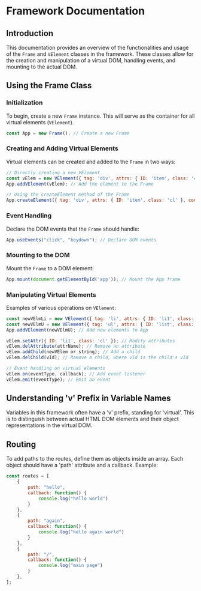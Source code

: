 # Framework Documentation

## Introduction
This documentation provides an overview of the functionalities and usage of the `Frame` and `VElement` classes in the framework. These classes allow for the creation and manipulation of a virtual DOM, handling events, and mounting to the actual DOM.

## Using the Frame Class

### Initialization
To begin, create a new `Frame` instance. This will serve as the container for all virtual elements (`VElement`).
```javascript
const App = new Frame(); // Create a new Frame
```

### Creating and Adding Virtual Elements
Virtual elements can be created and added to the `Frame` in two ways:
```javascript
// Directly creating a new VElement
const vElem = new VElement({ tag: 'div', attrs: { ID: 'item', class: 'cl' }, content: 'text' });
App.addVElement(vElem); // Add the element to the Frame

// Using the createElement method of the Frame
App.createElement({ tag: 'div', attrs: { ID: 'item', class: 'cl' }, content: 'text' });
```

### Event Handling
Declare the DOM events that the `Frame` should handle:
```javascript
App.useEvents("click", "keydown"); // Declare DOM events
```

### Mounting to the DOM
Mount the `Frame` to a DOM element:
```javascript
App.mount(document.getElementById('app')); // Mount the App frame
```

### Manipulating Virtual Elements
Examples of various operations on `VElement`:
```javascript
const newVElmLi = new VElement({ tag: 'li', attrs: { ID: 'li1', class: 'cl' } });
const newVElmU = new VElement({ tag: 'ul', attrs: { ID: 'list', class: 'cl' }, children: [newVElmLi]});
App.addVElement(newVElmU); // Add new elements to App

vElem.setAttr({ ID: 'li1', class: 'cl' }); // Modify attributes
vElem.delAttribute(attrName); // Remove an attribute
vElem.addChild(newVElem or string); // Add a child
vElem.delChild(vId); // Remove a child, where vId is the child's vId

// Event handling on virtual elements
vElem.on(eventType, callback); // Add event listener
vElem.emit(eventType); // Emit an event
```

## Understanding 'v' Prefix in Variable Names

Variables in this framework often have a 'v' prefix, standing for 'virtual'. This is to distinguish between actual HTML DOM elements and their object representations in the virtual DOM.

## Routing

To add paths to the routes, define them as objects inside an array. Each object should have a 'path' attribute and a callback. Example:

```javascript
const routes = [
    {
        path: "hello",
        callback: function() {
            console.log("hello world")
        }
    },
    {
        path: "again",
        callback: function() {
            console.log("hello again world")
        }
    },
    {
        path: "/",
        callback: function() {
            console.log("main page")
        }
    },
];
```